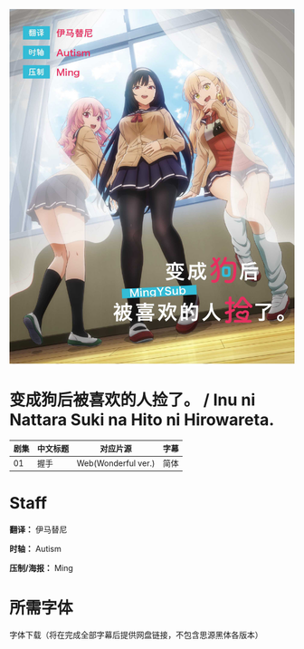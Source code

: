 ![海报](Poster.jpg)

# 变成狗后被喜欢的人捡了。 / Inu ni Nattara Suki na Hito ni Hirowareta.
| 剧集 | 中文标题 | 对应片源 | 字幕 |
| ---- | -------- | -------- | ---- |
| 01 | 握手 | Web(Wonderful ver.) | 简体 |

# Staff
**翻译：** 伊马替尼

**时轴：** Autism

**压制/海报：** Ming

# 所需字体
字体下载（将在完成全部字幕后提供网盘链接，不包含思源黑体各版本）

```
```